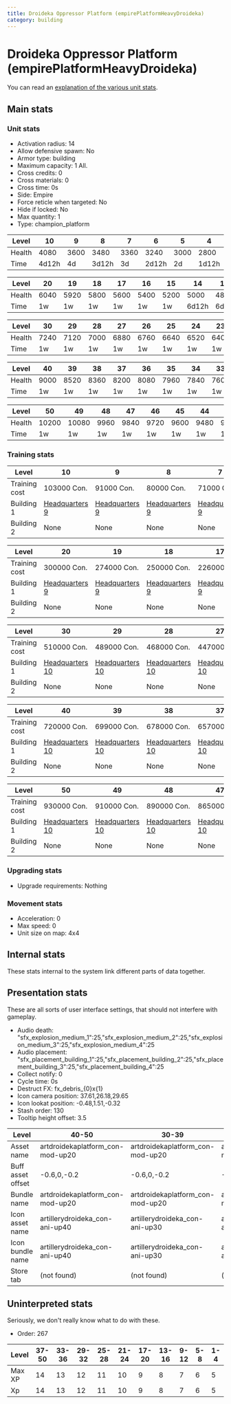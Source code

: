 ```yaml
---
title: Droideka Oppressor Platform (empirePlatformHeavyDroideka)
category: building
---
```


# Droideka Oppressor Platform (empirePlatformHeavyDroideka)

You can read an [explanation  of the various unit stats](unitexplained.md).

## Main stats

### Unit stats

  * Activation radius: 14
  * Allow defensive spawn: No
  * Armor type: building
  * Maximum capacity: 1  All.
  * Cross credits: 0
  * Cross materials: 0
  * Cross time: 0s
  * Side: Empire
  * Force reticle when targeted: No
  * Hide if locked: No
  * Max quantity: 1
  * Type: champion_platform

|Level |10   |9   |8    |7   |6    |5   |4    |3   |2   |1   |
|------|-----|----|-----|----|-----|----|-----|----|----|----|
|Health|4080 |3600|3480 |3360|3240 |3000|2800 |2600|2400|2000|
|Time  |4d12h|4d  |3d12h|3d  |2d12h|2d  |1d12h|1d  |12h |0s  |


|Level |20  |19  |18  |17  |16  |15  |14   |13  |12   |11  |
|------|----|----|----|----|----|----|-----|----|-----|----|
|Health|6040|5920|5800|5600|5400|5200|5000 |4800|4560 |4320|
|Time  |1w  |1w  |1w  |1w  |1w  |1w  |6d12h|6d  |5d12h|5d  |


|Level |30  |29  |28  |27  |26  |25  |24  |23  |22  |21  |
|------|----|----|----|----|----|----|----|----|----|----|
|Health|7240|7120|7000|6880|6760|6640|6520|6400|6280|6160|
|Time  |1w  |1w  |1w  |1w  |1w  |1w  |1w  |1w  |1w  |1w  |


|Level |40  |39  |38  |37  |36  |35  |34  |33  |32  |31  |
|------|----|----|----|----|----|----|----|----|----|----|
|Health|9000|8520|8360|8200|8080|7960|7840|7600|7480|7360|
|Time  |1w  |1w  |1w  |1w  |1w  |1w  |1w  |1w  |1w  |1w  |


|Level |50   |49   |48  |47  |46  |45  |44  |43  |42  |41  |
|------|-----|-----|----|----|----|----|----|----|----|----|
|Health|10200|10080|9960|9840|9720|9600|9480|9360|9240|9120|
|Time  |1w   |1w   |1w  |1w  |1w  |1w  |1w  |1w  |1w  |1w  |


### Training stats

|Level        |10                             |9                              |8                              |7                              |6                              |5                              |4                              |3                              |2                              |1                                                     |
|-------------|-------------------------------|-------------------------------|-------------------------------|-------------------------------|-------------------------------|-------------------------------|-------------------------------|-------------------------------|-------------------------------|------------------------------------------------------|
|Training cost|103000 Con.                    |91000 Con.                     |80000 Con.                     |71000 Con.                     |63000 Con.                     |57000 Con.                     |52000 Con.                     |48000 Con.                     |46000 Con.                     |45000 Con.                                            |
|Building 1   |[Headquarters 9](empireHQ.html)|[Headquarters 9](empireHQ.html)|[Headquarters 9](empireHQ.html)|[Headquarters 9](empireHQ.html)|[Headquarters 9](empireHQ.html)|[Headquarters 9](empireHQ.html)|[Headquarters 9](empireHQ.html)|[Headquarters 9](empireHQ.html)|[Headquarters 9](empireHQ.html)|[Headquarters 9](empireHQ.html)                       |
|Building 2   |None                           |None                           |None                           |None                           |None                           |None                           |None                           |None                           |None                           |[Contraband Safehouse 1](empireContrabandStorage.html)|


|Level        |20                             |19                             |18                             |17                             |16                             |15                             |14                             |13                             |12                             |11                             |
|-------------|-------------------------------|-------------------------------|-------------------------------|-------------------------------|-------------------------------|-------------------------------|-------------------------------|-------------------------------|-------------------------------|-------------------------------|
|Training cost|300000 Con.                    |274000 Con.                    |250000 Con.                    |226000 Con.                    |204000 Con.                    |184000 Con.                    |165000 Con.                    |147000 Con.                    |131000 Con.                    |116000 Con.                    |
|Building 1   |[Headquarters 9](empireHQ.html)|[Headquarters 9](empireHQ.html)|[Headquarters 9](empireHQ.html)|[Headquarters 9](empireHQ.html)|[Headquarters 9](empireHQ.html)|[Headquarters 9](empireHQ.html)|[Headquarters 9](empireHQ.html)|[Headquarters 9](empireHQ.html)|[Headquarters 9](empireHQ.html)|[Headquarters 9](empireHQ.html)|
|Building 2   |None                           |None                           |None                           |None                           |None                           |None                           |None                           |None                           |None                           |None                           |


|Level        |30                              |29                              |28                              |27                              |26                              |25                              |24                              |23                              |22                              |21                              |
|-------------|--------------------------------|--------------------------------|--------------------------------|--------------------------------|--------------------------------|--------------------------------|--------------------------------|--------------------------------|--------------------------------|--------------------------------|
|Training cost|510000 Con.                     |489000 Con.                     |468000 Con.                     |447000 Con.                     |426000 Con.                     |405000 Con.                     |384000 Con.                     |363000 Con.                     |342000 Con.                     |321000 Con.                     |
|Building 1   |[Headquarters 10](empireHQ.html)|[Headquarters 10](empireHQ.html)|[Headquarters 10](empireHQ.html)|[Headquarters 10](empireHQ.html)|[Headquarters 10](empireHQ.html)|[Headquarters 10](empireHQ.html)|[Headquarters 10](empireHQ.html)|[Headquarters 10](empireHQ.html)|[Headquarters 10](empireHQ.html)|[Headquarters 10](empireHQ.html)|
|Building 2   |None                            |None                            |None                            |None                            |None                            |None                            |None                            |None                            |None                            |None                            |


|Level        |40                              |39                              |38                              |37                              |36                              |35                              |34                              |33                              |32                              |31                              |
|-------------|--------------------------------|--------------------------------|--------------------------------|--------------------------------|--------------------------------|--------------------------------|--------------------------------|--------------------------------|--------------------------------|--------------------------------|
|Training cost|720000 Con.                     |699000 Con.                     |678000 Con.                     |657000 Con.                     |636000 Con.                     |615000 Con.                     |594000 Con.                     |573000 Con.                     |552000 Con.                     |531000 Con.                     |
|Building 1   |[Headquarters 10](empireHQ.html)|[Headquarters 10](empireHQ.html)|[Headquarters 10](empireHQ.html)|[Headquarters 10](empireHQ.html)|[Headquarters 10](empireHQ.html)|[Headquarters 10](empireHQ.html)|[Headquarters 10](empireHQ.html)|[Headquarters 10](empireHQ.html)|[Headquarters 10](empireHQ.html)|[Headquarters 10](empireHQ.html)|
|Building 2   |None                            |None                            |None                            |None                            |None                            |None                            |None                            |None                            |None                            |None                            |


|Level        |50                              |49                              |48                              |47                              |46                              |45                              |44                              |43                              |42                              |41                              |
|-------------|--------------------------------|--------------------------------|--------------------------------|--------------------------------|--------------------------------|--------------------------------|--------------------------------|--------------------------------|--------------------------------|--------------------------------|
|Training cost|930000 Con.                     |910000 Con.                     |890000 Con.                     |865000 Con.                     |845000 Con.                     |825000 Con.                     |805000 Con.                     |785000 Con.                     |760000 Con.                     |740000 Con.                     |
|Building 1   |[Headquarters 10](empireHQ.html)|[Headquarters 10](empireHQ.html)|[Headquarters 10](empireHQ.html)|[Headquarters 10](empireHQ.html)|[Headquarters 10](empireHQ.html)|[Headquarters 10](empireHQ.html)|[Headquarters 10](empireHQ.html)|[Headquarters 10](empireHQ.html)|[Headquarters 10](empireHQ.html)|[Headquarters 10](empireHQ.html)|
|Building 2   |None                            |None                            |None                            |None                            |None                            |None                            |None                            |None                            |None                            |None                            |


### Upgrading stats

  * Upgrade requirements: Nothing

### Movement stats

  * Acceleration: 0
  * Max speed: 0
  * Unit size on map: 4x4

## Internal stats

These stats internal to the system link different parts of data together.


## Presentation stats

These are all sorts of user interface settings, that should not interfere with gameplay.

  * Audio death: "sfx_explosion_medium_1":25,"sfx_explosion_medium_2":25,"sfx_explosion_medium_3":25,"sfx_explosion_medium_4":25
  * Audio placement: "sfx_placement_building_1":25,"sfx_placement_building_2":25,"sfx_placement_building_3":25,"sfx_placement_building_4":25
  * Collect notify: 0
  * Cycle time: 0s
  * Destruct FX: fx_debris_{0}x{1}
  * Icon camera position: 37.61,26.18,29.65
  * Icon lookat position: -0.48,1.51,-0.32
  * Stash order: 130
  * Tooltip height offset: 3.5

|Level            |40-50                           |30-39                           |20-29                           |10-19                           |9                              |2-8                            |1                              |
|-----------------|--------------------------------|--------------------------------|--------------------------------|--------------------------------|-------------------------------|-------------------------------|-------------------------------|
|Asset name       |artdroidekaplatform_con-mod-up20|artdroidekaplatform_con-mod-up20|artdroidekaplatform_con-mod-up20|artdroidekaplatform_con-mod-up10|artdroidekaplatform_con-mod-up1|artdroidekaplatform_con-mod-up1|artdroidekaplatform_con-mod-up1|
|Buff asset offset|-0.6,0,-0.2                     |-0.6,0,-0.2                     |-0.6,0,-0.2                     |-0.6,0,-0.2                     |-0.5, 0.0, -0.2                |-0.5, 0.0, -0.2                |-0.5, 0.0, -0.2                |
|Bundle name      |artdroidekaplatform_con-mod-up20|artdroidekaplatform_con-mod-up20|artdroidekaplatform_con-mod-up20|artdroidekaplatform_con-mod-up10|artdroidekaplatform_con-mod-up1|artdroidekaplatform_con-mod-up1|artdroidekaplatform_con-mod-up1|
|Icon asset name  |artillerydroideka_con-ani-up40  |artillerydroideka_con-ani-up30  |artillerydroideka_con-ani-up20  |artillerydroideka_con-ani-up10  |artillerydroideka_con-ani-up10 |artillerydroideka_con-ani-up1  |artillerydroideka_con-ani-up1  |
|Icon bundle name |artillerydroideka_con-ani-up40  |artillerydroideka_con-ani-up30  |artillerydroideka_con-ani-up20  |artillerydroideka_con-ani-up10  |artillerydroideka_con-ani-up10 |artillerydroideka_con-ani-up1  |artillerydroideka_con-ani-up1  |
|Store tab        |(not found)                     |(not found)                     |(not found)                     |(not found)                     |(not found)                    |(not found)                    |defenses                       |


## Uninterpreted stats

Seriously, we don't really know what to do with these.

  * Order: 267

|Level |37-50|33-36|29-32|25-28|21-24|17-20|13-16|9-12|5-8|1-4|
|------|-----|-----|-----|-----|-----|-----|-----|----|---|---|
|Max XP|14   |13   |12   |11   |10   |9    |8    |7   |6  |5  |
|Xp    |14   |13   |12   |11   |10   |9    |8    |7   |6  |5  |



